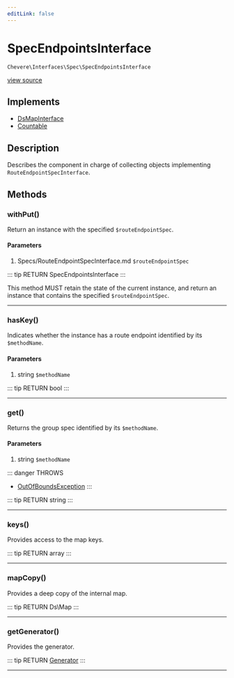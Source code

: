 ```yaml
---
editLink: false
---
```


# SpecEndpointsInterface

`Chevere\Interfaces\Spec\SpecEndpointsInterface`

[view source](https://github.com/chevere/chevere/blob/master/interfaces/Spec/SpecEndpointsInterface.php)

## Implements

- [DsMapInterface](../DataStructures/DsMapInterface.md)
- [Countable](https://www.php.net/manual/class.countable)

## Description

Describes the component in charge of collecting objects implementing `RouteEndpointSpecInterface`.

## Methods

### withPut()

Return an instance with the specified `$routeEndpointSpec`.

#### Parameters

1. Specs/RouteEndpointSpecInterface.md `$routeEndpointSpec`

::: tip RETURN
SpecEndpointsInterface
:::

This method MUST retain the state of the current instance, and return
an instance that contains the specified `$routeEndpointSpec`.

---

### hasKey()

Indicates whether the instance has a route endpoint identified by its `$methodName`.

#### Parameters

1. string `$methodName`

::: tip RETURN
bool
:::

---

### get()

Returns the group spec identified by its `$methodName`.

#### Parameters

1. string `$methodName`

::: danger THROWS
- [OutOfBoundsException](../../Exceptions/Core/OutOfBoundsException.md)
:::

::: tip RETURN
string
:::

---

### keys()

Provides access to the map keys.

::: tip RETURN
array
:::

---

### mapCopy()

Provides a deep copy of the internal map.

::: tip RETURN
Ds\Map
:::

---

### getGenerator()

Provides the generator.

::: tip RETURN
[Generator](https://www.php.net/manual/class.generator)
:::

---
